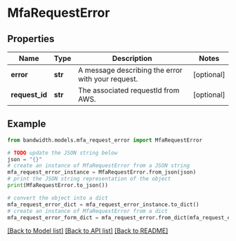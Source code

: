 # MfaRequestError


## Properties

Name | Type | Description | Notes
------------ | ------------- | ------------- | -------------
**error** | **str** | A message describing the error with your request. | [optional] 
**request_id** | **str** | The associated requestId from AWS. | [optional] 

## Example

```python
from bandwidth.models.mfa_request_error import MfaRequestError

# TODO update the JSON string below
json = "{}"
# create an instance of MfaRequestError from a JSON string
mfa_request_error_instance = MfaRequestError.from_json(json)
# print the JSON string representation of the object
print(MfaRequestError.to_json())

# convert the object into a dict
mfa_request_error_dict = mfa_request_error_instance.to_dict()
# create an instance of MfaRequestError from a dict
mfa_request_error_form_dict = mfa_request_error.from_dict(mfa_request_error_dict)
```
[[Back to Model list]](../README.md#documentation-for-models) [[Back to API list]](../README.md#documentation-for-api-endpoints) [[Back to README]](../README.md)


